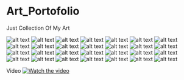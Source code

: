 # Art_Portofolio
Just Collection Of My Art

![alt text](https://raw.githubusercontent.com/imandana/Art_Portofolio/main/1.jpg)
![alt text](https://raw.githubusercontent.com/imandana/Art_Portofolio/main/2.jpg)
![alt text](https://raw.githubusercontent.com/imandana/Art_Portofolio/main/3.jpg)
![alt text](https://raw.githubusercontent.com/imandana/Art_Portofolio/main/AsnaOK.jpg)
![alt text](https://raw.githubusercontent.com/imandana/Art_Portofolio/main/AsniOK.jpg)
![alt text](https://raw.githubusercontent.com/imandana/Art_Portofolio/main/Astri2.jpg)
![alt text](https://raw.githubusercontent.com/imandana/Art_Portofolio/main/Cameria_machi.png)
![alt text](https://raw.githubusercontent.com/imandana/Art_Portofolio/main/Elexia.png)
![alt text](https://raw.githubusercontent.com/imandana/Art_Portofolio/main/Errudi.jpg)
![alt text](https://raw.githubusercontent.com/imandana/Art_Portofolio/main/Jadi2.jpg)
![alt text](https://raw.githubusercontent.com/imandana/Art_Portofolio/main/Jojo2%20(3).png)
![alt text](https://raw.githubusercontent.com/imandana/Art_Portofolio/main/MONG.jpg)
![alt text](https://raw.githubusercontent.com/imandana/Art_Portofolio/main/RPG.jpg)
![alt text](https://raw.githubusercontent.com/imandana/Art_Portofolio/main/asSS.png)
![alt text](https://raw.githubusercontent.com/imandana/Art_Portofolio/main/asnaHXHOK.jpg)
![alt text](https://raw.githubusercontent.com/imandana/Art_Portofolio/main/asniHXHOK.jpg)
![alt text](https://raw.githubusercontent.com/imandana/Art_Portofolio/main/final%201.jpg)
![alt text](https://raw.githubusercontent.com/imandana/Art_Portofolio/main/final%202.jpg)
![alt text](https://raw.githubusercontent.com/imandana/Art_Portofolio/main/jadi1.jpg)
![alt text](https://raw.githubusercontent.com/imandana/Art_Portofolio/main/jadi22%20(2).jpg)
![alt text](https://raw.githubusercontent.com/imandana/Art_Portofolio/main/jadi22%20(3).jpg)
![alt text](https://raw.githubusercontent.com/imandana/Art_Portofolio/main/jadi3.jpg)
![alt text](https://raw.githubusercontent.com/imandana/Art_Portofolio/main/jadi4.jpg)
![alt text](https://raw.githubusercontent.com/imandana/Art_Portofolio/main/jadiAsni-2.gif)
![alt text](https://raw.githubusercontent.com/imandana/Art_Portofolio/main/jd1.jpg)
![alt text](https://raw.githubusercontent.com/imandana/Art_Portofolio/main/jd2.jpg)
![alt text](https://raw.githubusercontent.com/imandana/Art_Portofolio/main/nm%2Cn.jpg)
![alt text](https://raw.githubusercontent.com/imandana/Art_Portofolio/main/siro.gif)

Video
[![Watch the video](https://raw.githubusercontent.com/imandana/Art_Portofolio/main/5.jpg)](https://www.youtube.com/watch?v=dBJ8j7ZdU8M)
